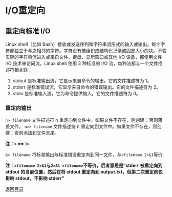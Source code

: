 # I/O重定向

## 重定向标准 I/O
Linux shell（比如 Bash）接收或发送序列和字符串流形式的输入或输出。每个字符都独立于与之相邻的字符。字符没有被组织成结构化记录或固定大小的块。不管实际的字符串流进入或来自文件、键盘、显示窗口或其他 I/O 设备，都使用文件 I/O 技术来访问流。Linux shell 使用 3 种标准的 I/O 流，每种流都与一个文件描述符相关联：

1. stdout 是标准输出流，它显示来自命令的输出。它的文件描述符为 1。
2. stderr 是标准错误流，它显示来自命令的错误输出。它的文件描述符为 2。
3. stdin 是标准输入流，它为命令提供输入。它的文件描述符为 0。

### 重定向输出
`n> filename`
文件描述符 n 重定向到文件中。如果文件不存在，则创建；否则覆盖文件。
`n>> filename`
文件描述符 n 重定向到文件中。如果文件不存在，则创建；否则添加到文件末尾。

**注：`>` == `1>`**

`&> filename`
将标准输出与标准错误重定向到同一文件，与`>filename 2>&1`等价

**注：`>filename 2>&1`与`2>&1 >filename`不等价，后者意思是“stderr 被重定向到 stdout 的当前位置，然后在将 stdout 重定向到 output.txt，但第二次重定向仅影响 stdout，不影响 stderr”**


[返回目录](../CONTENTS.md)